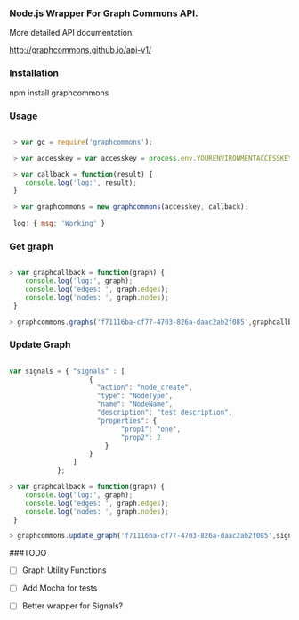 ### Node.js Wrapper For Graph Commons API.

More detailed API documentation:

<http://graphcommons.github.io/api-v1/>

### Installation

 npm install graphcommons

### Usage

```javascript

 > var gc = require('graphcommons');

 > var accesskey = var accesskey = process.env.YOURENVIRONMENTACCESSKEYWHICHYOUSHOULDNOTSTOREINYOURCODE;

 > var callback = function(result) {
	console.log('log:', result);
 }

 > var graphcommons = new graphcommons(accesskey, callback);
 
 log: { msg: 'Working' }

 ```

### Get graph

```javascript

> var graphcallback = function(graph) {
    console.log('log:', graph);
    console.log('edges: ', graph.edges);
    console.log('nodes: ', graph.nodes);
 }

> graphcommons.graphs('f71116ba-cf77-4703-826a-daac2ab2f085',graphcallback);

```

### Update Graph

```javascript

var signals = { "signals" : [
                    {
                      "action": "node_create",
                      "type": "NodeType",
                      "name": "NodeName",
                      "description": "test description",
                      "properties": {
                            "prop1": "one",
                            "prop2": 2
                        }
                    }
                ]
            };

> var graphcallback = function(graph) {
    console.log('log:', graph);
    console.log('edges: ', graph.edges);
    console.log('nodes: ', graph.nodes);
 }

> graphcommons.update_graph('f71116ba-cf77-4703-826a-daac2ab2f085',signals,graphcallback);
```

###TODO

- [ ] Graph Utility Functions
- [ ] Add Mocha for tests
- [ ] Better wrapper for Signals? 

